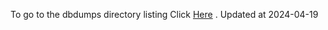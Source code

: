 To go to the dbdumps directory listing Click [Here](https://ipfs.io/ipfs/bafkreicf5oakyx7trokocg4xzdo6ie2hcdkh6ndm6wuvszme6ynqog6koi) . Updated at 2024-04-19